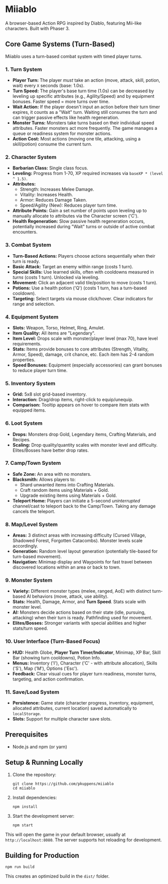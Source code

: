 # Miiablo

A browser-based Action RPG inspired by Diablo, featuring Mii-like characters. Built with Phaser 3.

## Core Game Systems (Turn-Based)

Miiablo uses a turn-based combat system with timed player turns.

### 1. Turn System

*   **Player Turn:** The player *must* take an action (move, attack, skill, potion, wait) every `X` seconds (base: 1.0s).
*   **Turn Speed:** The player's base turn time (1.0s) can be decreased by leveling up specific attributes (e.g., Agility/Speed) and by equipment bonuses. Faster speed = more turns over time.
*   **Wait Action:** If the player doesn't input an action before their turn timer expires, it counts as a "Wait" turn. Waiting still consumes the turn and can trigger passive effects like health regeneration.
*   **Monster Turns:** Monsters take turns based on their individual speed attributes. Faster monsters act more frequently. The game manages a queue or readiness system for monster actions.
*   **Action Cost:** Most actions (moving one tile, attacking, using a skill/potion) consume the current turn.

### 2. Character System
*   **Barbarian Class:** Single class focus.
*   **Leveling:** Progress from 1-70, XP required increases via `baseXP * (level ^ 1.5)`.
*   **Attributes:**
    *   Strength: Increases Melee Damage.
    *   Vitality: Increases Health.
    *   Armor: Reduces Damage Taken.
    *   Speed/Agility (New): Reduces player turn time.
*   **Attribute Points:** Gain a set number of points upon leveling up to manually allocate to attributes via the Character screen ('C').
*   **Health Regeneration:** Slow passive health regeneration occurs, potentially increased during "Wait" turns or outside of active combat encounters.

### 3. Combat System
*   **Turn-Based Actions:** Players choose actions sequentially when their turn is ready.
*   **Basic Attack:** Target an enemy within range (costs 1 turn).
*   **Special Skills:** Use learned skills, often with cooldowns measured in *turns* (costs 1 turn). Unlocked via leveling.
*   **Movement:** Click an adjacent valid tile/position to move (costs 1 turn).
*   **Potions:** Use a health potion ('Q') (costs 1 turn, has a turn-based cooldown).
*   **Targeting:** Select targets via mouse click/hover. Clear indicators for range and selection.

### 4. Equipment System
*   **Slots:** Weapon, Torso, Helmet, Ring, Amulet.
*   **Item Quality:** All items are "Legendary".
*   **Item Level:** Drops scale with monster/player level (max 70), have level requirements.
*   **Stats:** Items provide bonuses to core attributes (Strength, Vitality, Armor, Speed), damage, crit chance, etc. Each item has 2-4 random properties.
*   **Speed Bonuses:** Equipment (especially accessories) can grant bonuses to reduce player turn time.

### 5. Inventory System
*   **Grid:** 5x8 slot grid-based inventory.
*   **Interaction:** Drag/drop items, right-click to equip/unequip.
*   **Comparison:** Tooltip appears on hover to compare item stats with equipped items.

### 6. Loot System
*   **Drops:** Monsters drop Gold, Legendary items, Crafting Materials, and Recipes.
*   **Scaling:** Drop quality/quantity scales with monster level and difficulty. Elites/Bosses have better drop rates.

### 7. Camp/Town System
*   **Safe Zone:** An area with no monsters.
*   **Blacksmith:** Allows players to:
    *   Shard unwanted items into Crafting Materials.
    *   Craft random items using Materials + Gold.
    *   Upgrade existing items using Materials + Gold.
*   **Teleport Home:** Players can initiate a 5-second *uninterrupted* channel/cast to teleport back to the Camp/Town. Taking any damage cancels the teleport.

### 8. Map/Level System
*   **Areas:** 3 distinct areas with increasing difficulty (Cursed Village, Shadowed Forest, Forgotten Catacombs). Monster levels scale accordingly.
*   **Generation:** Random level layout generation (potentially tile-based for turn-based movement).
*   **Navigation:** Minimap display and Waypoints for fast travel between discovered locations within an area or back to town.

### 9. Monster System
*   **Variety:** Different monster types (melee, ranged, AoE) with distinct turn-based AI behaviors (move, attack, use ability).
*   **Stats:** Health, Damage, Armor, and **Turn Speed**. Stats scale with monster level.
*   **AI:** Monsters decide actions based on their state (idle, pursuing, attacking) when their turn is ready. Pathfinding used for movement.
*   **Elites/Bosses:** Stronger variants with special abilities and higher stats/turn speed.

### 10. User Interface (Turn-Based Focus)
*   **HUD:** Health Globe, **Player Turn Timer/Indicator**, Minimap, XP Bar, Skill Bar (showing turn cooldowns), Potion Info.
*   **Menus:** Inventory ('I'), Character ('C' - with attribute allocation), Skills ('S'), Map ('M'), Options ('Esc').
*   **Feedback:** Clear visual cues for player turn readiness, monster turns, targeting, and action confirmation.

### 11. Save/Load System
*   **Persistence:** Game state (character progress, inventory, equipment, allocated attributes, current location) saved automatically to `localStorage`.
*   **Slots:** Support for multiple character save slots.


## Prerequisites

*   Node.js and npm (or yarn)

## Setup & Running Locally

1.  Clone the repository:
    ```
    git clone https://github.com/pkuppens/miiablo
    cd miiablo
    ```

2.  Install dependencies:
    ```
    npm install
    ```

3.  Start the development server:
    ```
    npm start
    ```

This will open the game in your default browser, usually at `http://localhost:8080`. The server supports hot reloading for development.

## Building for Production

```
npm run build
```

This creates an optimized build in the `dist/` folder.
